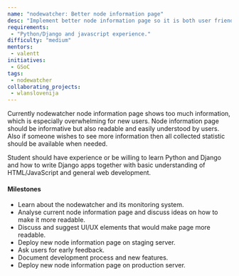 ```yaml
---
name: "nodewatcher: Better node information page"
desc: "Implement better node information page so it is both user friendly and more readable."
requirements:
 - "Python/Django and javascript experience."
difficulty: "medium"
mentors:
 - valentt
initiatives:
 - GSoC
tags:
 - nodewatcher
collaborating_projects:
 - wlanslovenija
---
```


Currently nodewatcher node information page shows too much information, which is especially overwhelming for new users. Node information page should be informative but also readable and easily understood by users. Also if someone wishes to see more information then all collected statistic should be available when needed.

Student should have experience or be willing to learn Python and Django and how to write Django apps together with basic understanding of HTML/JavaScript and general web development. 

#### Milestones

* Learn about the nodewatcher and its monitoring system.
* Analyse current node information page and discuss ideas on how to make it more readable.
* Discuss and suggest UI/UX elements that would make page more readable.
* Deploy new node information page on staging server.
* Ask users for early feedback.
* Document development process and new features.
* Deploy new node information page on production server.
